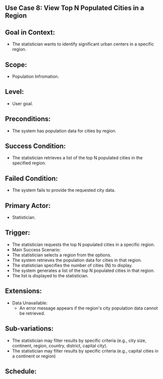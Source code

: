 ## Use Case 8: View Top N Populated Cities in a Region 

## Goal in Context: 
- The statistician wants to identify significant urban centers in a specific region. 

## Scope: 
- Population Infromation. 

## Level: 
- User goal. 

## Preconditions: 
- The system has population data for cities by region. 

## Success Condition: 
- The statistician retrieves a list of the top N populated cities in the specified region. 

## Failed Condition: 
- The system fails to provide the requested city data. 

## Primary Actor: 
- Statistician. 

## Trigger: 
- The statistician requests the top N populated cities in a specific region. 
- Main Success Scenario: 
- The statistician selects a region from the options. 
- The system retrieves the population data for cities in that region. 
- The statistician specifies the number of cities (N) to display. 
- The system generates a list of the top N populated cities in that region. 
- The list is displayed to the statistician. 

## Extensions: 
- Data Unavailable: 
  - An error message appears if the region's city population data cannot be retrieved. 

## Sub-variations: 
- The statistician may filter results by specific criteria (e.g., city size, continent, region, country, district, capital city). 
- The statistician may filter results by specific criteria (e.g., capital cities in a continent or region) 

## Schedule: 

